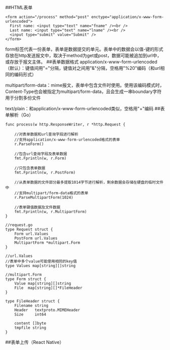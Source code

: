 ##HTML表单
```
<form action="/process" method="post" enctype="application/x-www-form-urlencoded">
  First name: <input type="text" name="fname" /><br />
  Last name: <input type="text" name="lname" /><br />
  <input type="submit" value="Submit" />
</form>
```
form标签代表一份表单，表单是数据提交的单元。表单中的数据会以值-键的形式存放在http发送报文中，取决于method为get或post，数据可能被追加到url中，或存放于报文主体。
##表单数据格式
application/x-www-form-urlencoded（默认）：键值间用"="分隔，键值对之间用"&"分隔，空格用"%20"编码（和url相同的编码形式）

multipart/form-data：mime报文，表单中包含文件时使用。使用该编码模式时，Content-Type也会被指定为multipart/form-data，且会生成一串boundary字符用于分割多份文件

text/plain：和application/x-www-form-urlencoded类似，空格用"+"编码
##表单解析（Go）

```
func process(w http.ResponseWriter, r *http.Request {

	//对表单数据和url查询字段进行解析
	//支持application/x-www-form-urlencoded格式的表单
	r.ParseForm()

	//包含url查询字段及表单数据
	fmt.Fprintln(w, r.Form)

	//只包含表单数据
	fmt.Fprintln(w, r.PostForm)
	
	//从表单数据的文件部分最多提取1014字节进行解析，剩余数据会存储在硬盘的临时文件中
	//支持multipart/form-data格式的表单
	r.ParseMultipartForm(1024)

	//表单键值数据及文件数据
	fmt.Fprintln(w, r.MultipartForm)
}
```
```
//request.go
type Request struct {
	Form url.Values
	PostForm url.Values
	MultipartForm *multipart.Form
}
```

```
//url.Values
//表单中多个value可能使用相同的key值
type Values map[string][]string
```

```
//multipart.Form
type Form struct {
	Value map[string][]string
	File  map[string][]*FileHeader
}
```

```
type FileHeader struct {
	Filename string
	Header   textproto.MIMEHeader
	Size     int64

	content []byte
	tmpfile string
}
```
##表单上传（React Native）
